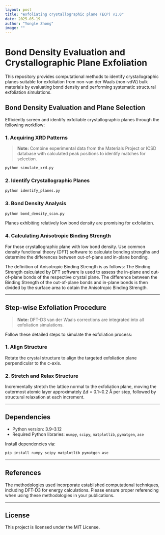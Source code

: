 ```yaml
---
layout: post
title: "exfoliating crystallographic plane (ECP) v1.0"
date: 2025-05-19
author: "Yongle Zhong"
image: ""
---
```


# Bond Density Evaluation and Crystallographic Plane Exfoliation

This repository provides computational methods to identify crystallographic planes suitable for exfoliation from non-van der Waals (non-vdW) bulk materials by evaluating bond density and performing systematic structural exfoliation simulations.


## Bond Density Evaluation and Plane Selection

Efficiently screen and identify exfoliable crystallographic planes through the following workflow:

### 1. Acquiring XRD Patterns

> **Note:** Combine experimental data from the Materials Project or ICSD database with calculated peak positions to identify matches for selection. 

```bash
python simulate_xrd.py
```

### 2. Identify Crystallographic Planes

```bash
python identify_planes.py
```

### 3. Bond Density Analysis

```bash
python bond_density_scan.py
```

Planes exhibiting relatively low bond density are promising for exfoliation.

### 4. Calculating Anisotropic Binding Strength

For those crystallographic plane with low bond density. Use common density functional theory (DFT) software to calculate bonding strengths and determine the differences between out-of-plane and in-plane bonding. 

The definition of Anisotropic Binding Strength is as follows: The Binding Strength calculated by DFT software is used to assess the in-plane and out-of-plane bonds of the respective crystal plane. The difference between the Binding Strength of the out-of-plane bonds and in-plane bonds is then divided by the surface area to obtain the Anisotropic Binding Strength.

---

## Step-wise Exfoliation Procedure

> **Note:** DFT-D3 van der Waals corrections are integrated into all exfoliation simulations.

Follow these detailed steps to simulate the exfoliation process:

### 1. Align Structure

Rotate the crystal structure to align the targeted exfoliation plane perpendicular to the c-axis.

### 2. Stretch and Relax Structure

Incrementally stretch the lattice normal to the exfoliation plane, moving the outermost atomic layer approximately Δd = 0.1~0.2 Å per step, followed by structural relaxation at each increment.

---

## Dependencies

* Python version: 3.9–3.12
* Required Python libraries: `numpy`, `scipy`, `matplotlib`, `pymatgen`, `ase`

Install dependencies via:

```bash
pip install numpy scipy matplotlib pymatgen ase
```

---

## References

The methodologies used incorporate established computational techniques, including DFT-D3 for energy calculations. Please ensure proper referencing when using these methodologies in your publications.

---

## License

This project is licensed under the MIT License.